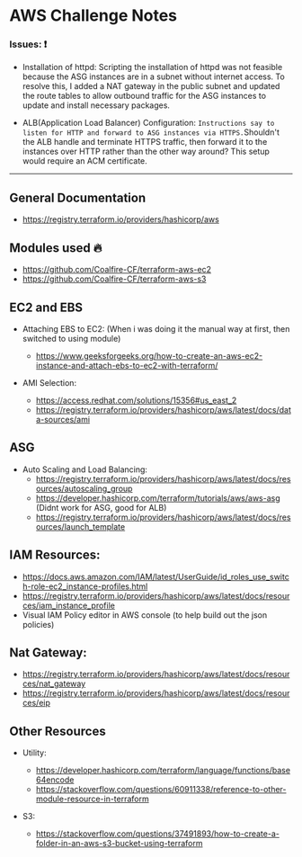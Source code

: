 # AWS Challenge Notes

### Issues: :exclamation:
* Installation of httpd: Scripting the installation of httpd was not feasible because the ASG instances are in a subnet without internet access. To resolve this, I added a NAT gateway in the public subnet and updated the route tables to allow outbound traffic for the ASG instances to update and install necessary packages.

* ALB(Application Load Balancer) Configuration: `Instructions say to listen for HTTP and forward to ASG instances via HTTPS.`Shouldn't the ALB handle and terminate HTTPS traffic, then forward it to the instances over HTTP rather than the other way around?  This setup would require an ACM certificate.

---

## General Documentation
* https://registry.terraform.io/providers/hashicorp/aws

## Modules used :fire:
- https://github.com/Coalfire-CF/terraform-aws-ec2
- https://github.com/Coalfire-CF/terraform-aws-s3

## EC2 and EBS
* Attaching EBS to EC2: (When i was doing it the manual way at first, then switched to using module)
  - https://www.geeksforgeeks.org/how-to-create-an-aws-ec2-instance-and-attach-ebs-to-ec2-with-terraform/

* AMI Selection:
  - https://access.redhat.com/solutions/15356#us_east_2
  - https://registry.terraform.io/providers/hashicorp/aws/latest/docs/data-sources/ami

## ASG
* Auto Scaling and Load Balancing:
  - https://registry.terraform.io/providers/hashicorp/aws/latest/docs/resources/autoscaling_group
  - https://developer.hashicorp.com/terraform/tutorials/aws/aws-asg (Didnt work for ASG, good for ALB)
  - https://registry.terraform.io/providers/hashicorp/aws/latest/docs/resources/launch_template

## IAM Resources:
  - https://docs.aws.amazon.com/IAM/latest/UserGuide/id_roles_use_switch-role-ec2_instance-profiles.html
  - https://registry.terraform.io/providers/hashicorp/aws/latest/docs/resources/iam_instance_profile
  - Visual IAM Policy editor in AWS console (to help build out the json policies)

## Nat Gateway:
 - https://registry.terraform.io/providers/hashicorp/aws/latest/docs/resources/nat_gateway
 - https://registry.terraform.io/providers/hashicorp/aws/latest/docs/resources/eip
 
## Other Resources
* Utility:
  - https://developer.hashicorp.com/terraform/language/functions/base64encode
  - https://stackoverflow.com/questions/60911338/reference-to-other-module-resource-in-terraform

* S3:
  - https://stackoverflow.com/questions/37491893/how-to-create-a-folder-in-an-aws-s3-bucket-using-terraform
